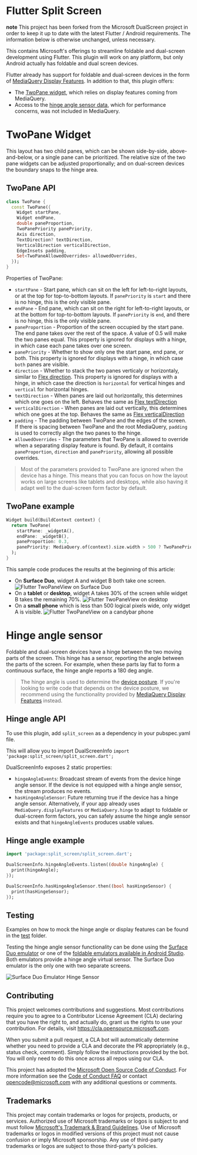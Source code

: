 # Flutter Split Screen

**note**
This project has been forked from the Microsoft DualScreen project in order to keep it up to date with the latest Flutter / Android requirements. The information below is otherwise unchanged, unless necessary.

This contains Microsoft's offerings to streamline foldable and dual-screen development using Flutter. This plugin will work on any platform, but only Android actually has foldable and dual screen devices.

Flutter already has support for foldable and dual-screen devices in the form of [MediaQuery Display Features](https://docs.microsoft.com/en-us/dual-screen/flutter/mediaquery). In addition to that, this plugin offers:

- The [TwoPane widget](#twopane-widget), which relies on display features coming from MediaQuery.
- Access to the [hinge angle sensor data](#hinge-angle-sensor), which for performance concerns, was not included in MediaQuery.

# TwoPane Widget

This layout has two child panes, which can be shown side-by-side, above-and-below, or a single pane can be prioritized. The relative size of the two pane widgets can be adjusted proportionally; and on dual-screen devices the boundary snaps to the hinge area.

## TwoPane API

```dart
class TwoPane {
  const TwoPane({
    Widget startPane,
    Widget endPane,
    double paneProportion,
    TwoPanePriority panePriority,
    Axis direction,
    TextDirection? textDirection,
    VerticalDirection verticalDirection,
    EdgeInsets padding,
    Set<TwoPaneAllowedOverrides> allowedOverrides,
  });
}
```

Properties of TwoPane:

- `startPane` - Start pane, which can sit on the left for left-to-right layouts, or at the top for top-to-bottom layouts. If `panePriority` is `start` and there is no hinge, this is the only visible pane.
- `endPane` - End pane, which can sit on the right for left-to-right layouts, or at the bottom for top-to-bottom layouts. If `panePriority` is `end`, and there is no hinge, this is the only visible pane.
- `paneProportion` - Proportion of the screen occupied by the start pane. The end pane takes over the rest of the space. A value of 0.5 will make the two panes equal. This property is ignored for displays with a hinge, in which case each pane takes over one screen.
- `panePriority` - Whether to show only one the start pane, end pane, or both. This property is ignored for displays with a hinge, in which case `both` panes are visible.
- `direction` - Whether to stack the two panes verticaly or horizontaly, similar to [Flex direction](https://api.flutter.dev/flutter/widgets/Flex/direction.html). This property is ignored for displays with a hinge, in which case the direction is `horizontal` for vertical hinges and `vertical` for horizontal hinges.
- `textDirection` - When panes are laid out horizontally, this determines which one goes on the left. Behaves the same as [Flex textDirection](https://api.flutter.dev/flutter/widgets/Flex/textDirection.html)
- `verticalDirection` - When panes are laid out vertically, this determines which one goes at the top. Behaves the same as [Flex verticalDirection](https://api.flutter.dev/flutter/widgets/Flex/verticalDirection.html)
- `padding` - The padding between TwoPane and the edges of the screen. If there is spacing between TwoPane and the root MediaQuery, `padding` is used to correctly align the two panes to the hinge.
- `allowedOverrides` - The parameters that TwoPane is allowed to override when a separating display feature is found. By default, it contains `paneProportion`, `direction` and `panePriority`, allowing all possible overrides.

> Most of the parameters provided to TwoPane are ignored when the device has a hinge. This means that you can focus on how the layout works on large screens like tablets and desktops, while also having it adapt well to the dual-screen form factor by default.

## TwoPane example

```dart
Widget build(BuildContext context) {
  return TwoPane(
    startPane: _widgetA(),
    endPane: _widgetB(),
    paneProportion: 0.3,
    panePriority: MediaQuery.of(context).size.width > 500 ? TwoPanePriority.both :TwoPanePriority.pane1,
  );
}
```

This sample code produces the results at the beginning of this article:

- On **Surface Duo**, widget A and widget B both take one screen.
  ![Flutter TwoPaneView on Surface Duo](https://github.com/microsoft/flutter-dualscreen/blob/main/images/twopaneview-surfaceduo-simple.png)
- On a **tablet** or **desktop**, widget A takes 30% of the screen while widget B takes the remaining 70%.
  ![Flutter TwoPaneView on desktop](https://github.com/microsoft/flutter-dualscreen/blob/main/images/twopaneview-desktop-simple.png)
- On a **small phone** which is less than 500 logical pixels wide, only widget A is visible.
  ![Flutter TwoPaneView on a candybar phone](https://github.com/microsoft/flutter-dualscreen/blob/main/images/twopaneview-phone-simple.png)

# Hinge angle sensor

Foldable and dual-screen devices have a hinge between the two moving parts of the screen. This hinge has a sensor, reporting the angle between the parts of the screen. For example, when these parts lay flat to form a continuous surface, the hinge angle reports a 180 deg angle.

> The hinge angle is used to determine the [device posture](https://developer.android.com/guide/topics/ui/foldables#postures). If you're looking to write code that depends on the device posture, we recommend using the functionality provided by [MediaQuery Display Features](https://docs.microsoft.com/en-us/dual-screen/flutter/mediaquery) instead.

## Hinge angle API

To use this plugin, add `split_screen` as a dependency in your pubspec.yaml file.

This will allow you to import DualScreenInfo `import 'package:split_screen/split_screen.dart';`

DualScreenInfo exposes 2 static properties:

- `hingeAngleEvents`: Broadcast stream of events from the device hinge angle sensor. If the device is not equipped with a hinge angle sensor, the stream produces no events.
- `hasHingeAngleSensor`: Future returning true if the device has a hinge angle sensor. Alternatively, if your app already uses `MediaQuery.displayFeatures` or `MediaQuery.hinge` to adapt to foldable or dual-screen form factors, you can safely assume the hinge angle sensor exists and that `hingeAngleEvents` produces usable values.

## Hinge angle example

```dart
import 'package:split_screen/split_screen.dart';

DualScreenInfo.hingeAngleEvents.listen((double hingeAngle) {
  print(hingeAngle);
});

DualScreenInfo.hasHingeAngleSensor.then((bool hasHingeSensor) {
  print(hasHingeSensor);
});
```

## Testing

Examples on how to mock the hinge angle or display features can be found in the [test](https://github.com/microsoft/flutter-dualscreen/tree/main/test) folder.

Testing the hinge angle sensor functionality can be done using the [Surface Duo emulator](https://docs.microsoft.com/en-us/dual-screen/android/emulator/get-started) or one of the [foldable emulators available in Android Studio](https://developer.android.com/guide/topics/ui/foldables#emulators). Both emulators provide a hinge angle virtual sensor. The Surface Duo emulator is the only one with two separate screens.

![Surface Duo Emulator Hinge Sensor](https://github.com/microsoft/flutter-dualscreen/blob/main/images/emulator_hinge_angle.jpg)

## Contributing

This project welcomes contributions and suggestions.  Most contributions require you to agree to a
Contributor License Agreement (CLA) declaring that you have the right to, and actually do, grant us
the rights to use your contribution. For details, visit https://cla.opensource.microsoft.com.

When you submit a pull request, a CLA bot will automatically determine whether you need to provide
a CLA and decorate the PR appropriately (e.g., status check, comment). Simply follow the instructions
provided by the bot. You will only need to do this once across all repos using our CLA.

This project has adopted the [Microsoft Open Source Code of Conduct](https://opensource.microsoft.com/codeofconduct/).
For more information see the [Code of Conduct FAQ](https://opensource.microsoft.com/codeofconduct/faq/) or
contact [opencode@microsoft.com](mailto:opencode@microsoft.com) with any additional questions or comments.

## Trademarks

This project may contain trademarks or logos for projects, products, or services. Authorized use of Microsoft 
trademarks or logos is subject to and must follow 
[Microsoft's Trademark & Brand Guidelines](https://www.microsoft.com/en-us/legal/intellectualproperty/trademarks/usage/general).
Use of Microsoft trademarks or logos in modified versions of this project must not cause confusion or imply Microsoft sponsorship.
Any use of third-party trademarks or logos are subject to those third-party's policies.

<!-- ## Special thanks -->

<!-- The [split_screen](https://pub.dev/packages/split_screen) package was previously owned by [Built to Roam](https://pub.dev/publishers/builttoroam.com/) and it initially offered a way to know if your app is running on a dual screen device and if it is spanned across both screens or not. We would like to thank [Nick Randolph](https://github.com/nickrandolph), [Michael Bui](https://github.com/MaikuB) and [Brett Lim](https://github.com/Brett09) for transferring ownership of `split_screen` to Microsoft. -->